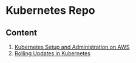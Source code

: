 # Kubernetes Repo

## Content

1. [Kubernetes Setup and Administration on AWS](./kube_basics/README.md)
2. [Rolling Updates in Kubernetes](./rolling_updates/README.md)